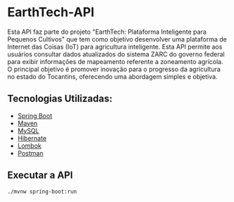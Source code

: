 # EarthTech-API

Esta API faz parte do projeto "EarthTech: Plataforma Inteligente para Pequenos Cultivos" que tem como objetivo desenvolver uma plataforma de Internet das Coisas (IoT) para agricultura inteligente. Esta API permite aos usuários consultar dados atualizados do sistema ZARC do governo federal para exibir informações de mapeamento referente a zoneamento agrícola. O principal objetivo é promover inovação para o progresso da agricultura no estado do Tocantins, oferecendo uma abordagem simples e objetiva.

## Tecnologias Utilizadas:

- [Spring Boot](https://docs.spring.io/spring-boot/installing.html)
- [Maven](https://maven.apache.org/download.cgi)
- [MySQL](https://dev.mysql.com/downloads/installer/)
- [Hibernate](https://hibernate.org/orm/documentation/getting-started/)
- [Lombok](https://projectlombok.org/setup/)
- [Postman](https://www.postman.com/downloads/)

## Executar a API

```
./mvnw spring-boot:run
```


